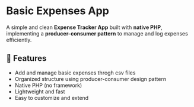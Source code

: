 # Basic Expenses App

A simple and clean **Expense Tracker App** built with **native PHP**, implementing a **producer-consumer pattern** to manage and log expenses efficiently.

## 🧾 Features

- Add and manage basic expenses throgh csv files
- Organized structure using producer-consumer design pattern
- Native PHP (no framework)
- Lightweight and fast
- Easy to customize and extend
